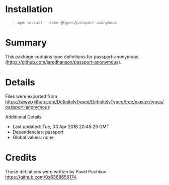 # Installation
> `npm install --save @types/passport-anonymous`

# Summary
This package contains type definitions for passport-anonymous (https://github.com/jaredhanson/passport-anonymous).

# Details
Files were exported from https://www.github.com/DefinitelyTyped/DefinitelyTyped/tree/master/types/passport-anonymous

Additional Details
 * Last updated: Tue, 03 Apr 2018 20:45:29 GMT
 * Dependencies: passport
 * Global values: none

# Credits
These definitions were written by Pavel Puchkov <https://github.com/0x6368656174>.
